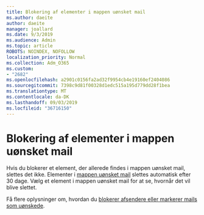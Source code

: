 ```yaml
---
title: Blokering af elementer i mappen uønsket mail
ms.author: daeite
author: daeite
manager: joallard
ms.date: 9/3/2019
ms.audience: Admin
ms.topic: article
ROBOTS: NOINDEX, NOFOLLOW
localization_priority: Normal
ms.collection: Adm_O365
ms.custom:
- "2682"
ms.openlocfilehash: a2901c0156fa2ad32f9954cb4e19160ef2404086
ms.sourcegitcommit: 7398c9d81f00328d1edc515a195d779dd28f1bea
ms.translationtype: MT
ms.contentlocale: da-DK
ms.lasthandoff: 09/03/2019
ms.locfileid: "36716150"
---
```

# <a name="blocking-items-in-your-junk-email-folder"></a>Blokering af elementer i mappen uønsket mail

Hvis du blokerer et element, der allerede findes i mappen uønsket mail, slettes det ikke. Elementer i [mappen uønsket mail](https://outlook.live.com/mail/junkemail) slettes automatisk efter 30 dage. Vælg et element i mappen uønsket mail for at se, hvornår det vil blive slettet.

Få flere oplysninger om, hvordan du [blokerer afsendere eller markerer mails som uønskede](https://support.office.com/article/a3ece97b-82f8-4a5e-9ac3-e92fa6427ae4).